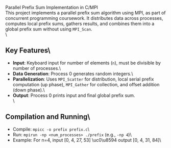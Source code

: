 
Parallel Prefix Sum Implementation in C/MPI
\
This project implements a parallel prefix sum algorithm using MPI, as part of concurrent programming coursework. It distributes data across processes, computes local prefix sums, gathers results, and combines them into a global prefix sum without using `MPI_Scan`.\
\
## Key Features\
- **Input**: Keyboard input for number of elements (`n`), must be divisible by number of processes.\
- **Data Generation**: Process 0 generates random integers.\
- **Parallelization**: Uses `MPI_Scatter` for distribution, local serial prefix computation (up phase), `MPI_Gather` for collection, and offset addition (down phase).\
- **Output**: Process 0 prints input and final global prefix sum.\
\
## Compilation and Running\
- Compile: `mpicc -o prefix prefix.c`\
- Run: `mpirun -np <num_processes> ./prefix` (e.g., `-np 4`)\
- Example: For n=4, input [0, 4, 27, 53] \uc0\u8594  output [0, 4, 31, 84]\
